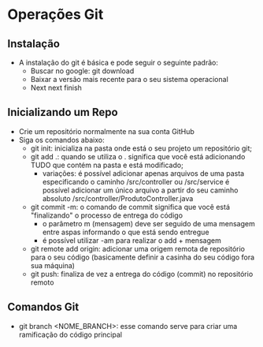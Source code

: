 # Operações Git

## Instalação
- A instalação do git é básica e pode seguir o seguinte padrão:
  - Buscar no google: git download
  - Baixar a versão mais recente para o seu sistema operacional
  - Next next finish

## Inicializando um Repo
- Crie um repositório normalmente na sua conta GitHub
- Siga os comandos abaixo:
  - git init: inicializa na pasta onde está o seu projeto um repositório git;
  - git add .: quando se utiliza o . significa que você está adicionando TUDO que contém na pasta e está modificado;
    - variações: é possível adicionar apenas arquivos de uma pasta especificando o caminho /src/controller ou /src/service
                 é possível adicionar um único arquivo a partir do seu caminho absoluto /src/controller/ProdutoController.java
  - git commit -m: o comando de commit significa que você está "finalizando" o processo de entrega do código
    - o parâmetro m (mensagem) deve ser seguido de uma mensagem entre aspas informando o que está sendo entregue
    - é possível utilizar -am para realizar o add + mensagem
  - git remote add origin: adicionar uma origem remota de repositório para o seu código (basicamente definir a casinha do seu código fora sua máquina)
  - git push: finaliza de vez a entrega do código (commit) no repositório remoto

## Comandos Git

- git branch <NOME_BRANCH>: esse comando serve para criar uma ramificação do código principal
